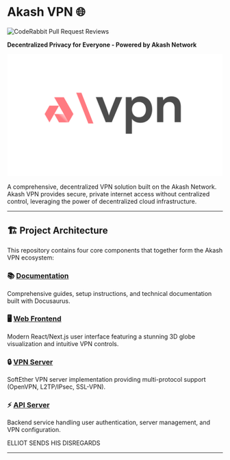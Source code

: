 # Akash VPN 🌐
![CodeRabbit Pull Request Reviews](https://img.shields.io/coderabbit/prs/github/Fluffy9/Akash-VPN?utm_source=oss&utm_medium=github&utm_campaign=Fluffy9%2FAkash-VPN&labelColor=171717&color=FF570A&link=https%3A%2F%2Fcoderabbit.ai&label=CodeRabbit+Reviews)

**Decentralized Privacy for Everyone - Powered by Akash Network**

![Akash VPN Logo](../design-system/avpn.png)

A comprehensive, decentralized VPN solution built on the Akash Network. Akash VPN provides secure, private internet access without centralized control, leveraging the power of decentralized cloud infrastructure.

---

## 🏗️ Project Architecture

This repository contains four core components that together form the Akash VPN ecosystem:

### 📚 [Documentation](../akash-vpn-docs/)
Comprehensive guides, setup instructions, and technical documentation built with Docusaurus.

### 🖥️ [Web Frontend](../frontend/)
Modern React/Next.js user interface featuring a stunning 3D globe visualization and intuitive VPN controls.

### 🔒 [VPN Server](../vpn/)
SoftEther VPN server implementation providing multi-protocol support (OpenVPN, L2TP/IPsec, SSL-VPN).

### ⚡ [API Server](../server/)
Backend service handling user authentication, server management, and VPN configuration.

ELLIOT SENDS HIS DISREGARDS

---


